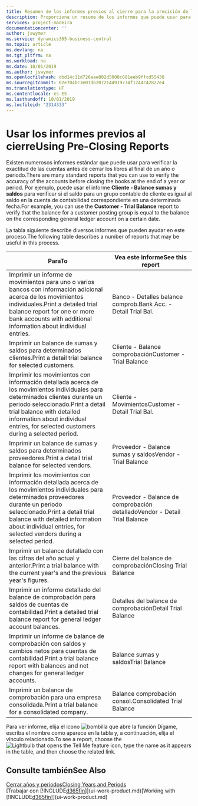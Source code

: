 ```yaml
---
title: Resumen de los informes previos al cierre para la precisión de las cuentas | Documentos de Microsoft
description: Proporciona un resume de los informes que puede usar para verificar la exactitud de las cuentas antes de cerrar los libros al final de un año o periodo.
services: project-madeira
documentationcenter: ''
author: jswymer
ms.service: dynamics365-business-central
ms.topic: article
ms.devlang: na
ms.tgt_pltfrm: na
ms.workload: na
ms.date: 10/01/2019
ms.author: jswymer
ms.openlocfilehash: dbd14c11d726aae802d5008c681eeb9ffcd55438
ms.sourcegitcommit: 02e704bc3e01d62072144919774f1244c42827e4
ms.translationtype: HT
ms.contentlocale: es-ES
ms.lasthandoff: 10/01/2019
ms.locfileid: "2314333"
---
```

# <a name="using-pre-closing-reports"></a><span data-ttu-id="a8417-103">Usar los informes previos al cierre</span><span class="sxs-lookup"><span data-stu-id="a8417-103">Using Pre-Closing Reports</span></span>
<span data-ttu-id="a8417-104">Existen numerosos informes estándar que puede usar para verificar la exactitud de las cuentas antes de cerrar los libros al final de un año o periodo.</span><span class="sxs-lookup"><span data-stu-id="a8417-104">There are many standard reports that you can use to verify the accuracy of the accounts before closing the books at the end of a year or period.</span></span> <span data-ttu-id="a8417-105">Por ejemplo, puede usar el informe **Cliente - Balance sumas y saldos** para verificar si el saldo para un grupo contable de cliente es igual al saldo en la cuenta de contabilidad correspondiente en una determinada fecha.</span><span class="sxs-lookup"><span data-stu-id="a8417-105">For example, you can use the **Customer - Trial Balance** report to verify that the balance for a customer posting group is equal to the balance on the corresponding general ledger account on a certain date.</span></span>

<span data-ttu-id="a8417-106">La tabla siguiente describe diversos informes que pueden ayudar en este proceso.</span><span class="sxs-lookup"><span data-stu-id="a8417-106">The following table describes a number of reports that may be useful in this process.</span></span>

| <span data-ttu-id="a8417-107">Para</span><span class="sxs-lookup"><span data-stu-id="a8417-107">To</span></span> | <span data-ttu-id="a8417-108">Vea este informe</span><span class="sxs-lookup"><span data-stu-id="a8417-108">See this report</span></span> |
| --- | --- |
| <span data-ttu-id="a8417-109">Imprimir un informe de movimientos para uno o varios bancos con información adicional acerca de los movimientos individuales.</span><span class="sxs-lookup"><span data-stu-id="a8417-109">Print a detailed trial balance report for one or more bank accounts with additional information about individual entries.</span></span> |<span data-ttu-id="a8417-110">Banco - Detalles balance comprob.</span><span class="sxs-lookup"><span data-stu-id="a8417-110">Bank Acc. - Detail Trial Bal.</span></span> |
| <span data-ttu-id="a8417-111">Imprimir un balance de sumas y saldos para determinados clientes.</span><span class="sxs-lookup"><span data-stu-id="a8417-111">Print a detail trial balance for selected customers.</span></span> |<span data-ttu-id="a8417-112">Cliente - Balance comprobación</span><span class="sxs-lookup"><span data-stu-id="a8417-112">Customer - Trial Balance</span></span> |
| <span data-ttu-id="a8417-113">Imprimir los movimientos con información detallada acerca de los movimientos individuales para determinados clientes durante un periodo seleccionado.</span><span class="sxs-lookup"><span data-stu-id="a8417-113">Print a detail trial balance with detailed information about individual entries, for selected customers during a selected period.</span></span> |<span data-ttu-id="a8417-114">Cliente - Movimientos</span><span class="sxs-lookup"><span data-stu-id="a8417-114">Customer - Detail Trial Bal.</span></span> |
| <span data-ttu-id="a8417-115">Imprimir un balance de sumas y saldos para determinados proveedores.</span><span class="sxs-lookup"><span data-stu-id="a8417-115">Print a detail trial balance for selected vendors.</span></span> |<span data-ttu-id="a8417-116">Proveedor - Balance sumas y saldos</span><span class="sxs-lookup"><span data-stu-id="a8417-116">Vendor - Trial Balance</span></span> |
| <span data-ttu-id="a8417-117">Imprimir los movimientos con información detallada acerca de los movimientos individuales para determinados proveedores durante un periodo seleccionado.</span><span class="sxs-lookup"><span data-stu-id="a8417-117">Print a detail trial balance with detailed information about individual entries, for selected vendors during a selected period.</span></span> |<span data-ttu-id="a8417-118">Proveedor - Balance de comprobación detallado</span><span class="sxs-lookup"><span data-stu-id="a8417-118">Vendor - Detail Trial Balance</span></span> |
| <span data-ttu-id="a8417-119">Imprimir un balance detallado con las cifras del año actual y anterior.</span><span class="sxs-lookup"><span data-stu-id="a8417-119">Print a trial balance with the current year's and the previous year's figures.</span></span> |<span data-ttu-id="a8417-120">Cierre del balance de comprobación</span><span class="sxs-lookup"><span data-stu-id="a8417-120">Closing Trial Balance</span></span> |
| <span data-ttu-id="a8417-121">Imprimir un informe detallado del balance de comprobación para saldos de cuentas de contabilidad.</span><span class="sxs-lookup"><span data-stu-id="a8417-121">Print a detailed trial balance report for general ledger account balances.</span></span> |<span data-ttu-id="a8417-122">Detalles del balance de comprobación</span><span class="sxs-lookup"><span data-stu-id="a8417-122">Detail Trial Balance</span></span> |
| <span data-ttu-id="a8417-123">Imprimir un informe de balance de comprobación con saldos y cambios netos para cuentas de contabilidad.</span><span class="sxs-lookup"><span data-stu-id="a8417-123">Print a trial balance report with balances and net changes for general ledger accounts.</span></span> |<span data-ttu-id="a8417-124">Balance sumas y saldos</span><span class="sxs-lookup"><span data-stu-id="a8417-124">Trial Balance</span></span> |
| <span data-ttu-id="a8417-125">Imprimir un balance de comprobación para una empresa consolidada.</span><span class="sxs-lookup"><span data-stu-id="a8417-125">Print a trial balance for a consolidated company.</span></span> |<span data-ttu-id="a8417-126">Balance comprobación consol.</span><span class="sxs-lookup"><span data-stu-id="a8417-126">Consolidated Trial Balance</span></span> |

<span data-ttu-id="a8417-127">Para ver informe, elija el icono ![bombilla que abre la función Dígame](media/ui-search/search_small.png "Dígame que desea hacer"), escriba el nombre como aparece en la tabla y, a continuación, elija el vínculo relacionado.</span><span class="sxs-lookup"><span data-stu-id="a8417-127">To see a report, choose the ![Lightbulb that opens the Tell Me feature](media/ui-search/search_small.png "Tell me what you want to do") icon, type the name as it appears in the table, and then choose the related link.</span></span>

## <a name="see-also"></a><span data-ttu-id="a8417-128">Consulte también</span><span class="sxs-lookup"><span data-stu-id="a8417-128">See Also</span></span>
[<span data-ttu-id="a8417-129">Cerrar años y periodos</span><span class="sxs-lookup"><span data-stu-id="a8417-129">Closing Years and Periods</span></span>](year-close-years-periods.md)  
<span data-ttu-id="a8417-130">[Trabajar con [!INCLUDE[d365fin](includes/d365fin_md.md)]](ui-work-product.md)</span><span class="sxs-lookup"><span data-stu-id="a8417-130">[Working with [!INCLUDE[d365fin](includes/d365fin_md.md)]](ui-work-product.md)</span></span>

